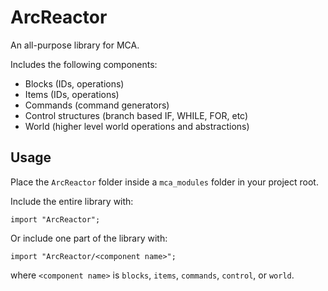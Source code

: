 # ArcReactor
An all-purpose library for MCA.

Includes the following components:

 - Blocks (IDs, operations)
 - Items (IDs, operations)
 - Commands (command generators)
 - Control structures (branch based IF, WHILE, FOR, etc)
 - World (higher level world operations and abstractions)

## Usage

Place the `ArcReactor` folder inside a `mca_modules` folder in your project root.

Include the entire library with:

```mca
import "ArcReactor";
```

Or include one part of the library with:

```mca
import "ArcReactor/<component name>";
```

where `<component name>` is `blocks`, `items`, `commands`, `control`, or `world`.